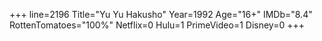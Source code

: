 +++
line=2196
Title="Yu Yu Hakusho"
Year=1992
Age="16+"
IMDb="8.4"
RottenTomatoes="100%"
Netflix=0
Hulu=1
PrimeVideo=1
Disney=0
+++

